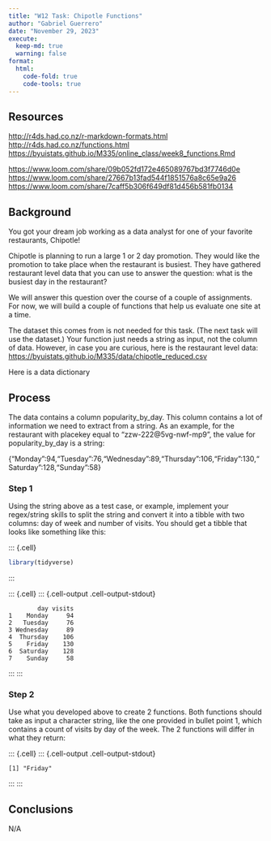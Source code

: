 ```yaml
---
title: "W12 Task: Chipotle Functions"
author: "Gabriel Guerrero"
date: "November 29, 2023"
execute:
  keep-md: true
  warning: false
format:
  html:
    code-fold: true
    code-tools: true
---
```




## Resources
http://r4ds.had.co.nz/r-markdown-formats.html
http://r4ds.had.co.nz/functions.html
https://byuistats.github.io/M335/online_class/week8_functions.Rmd

https://www.loom.com/share/09b052fd172e465089767bd3f7746d0e
https://www.loom.com/share/27667b13fad544f1851576a8c65e9a26
https://www.loom.com/share/7caff5b306f649df81d456b581fb0134

## Background

You got your dream job working as a data analyst for one of your favorite restaurants, Chipotle!


Chipotle is planning to run a large 1 or 2 day promotion. They would like the promotion to take place when the restaurant is busiest. They have gathered restaurant level data that you can use to answer the question: what is the busiest day in the restaurant?

We will answer this question over the course of a couple of assignments. For now, we will build a couple of functions that help us evaluate one site at a time.

The dataset this comes from is not needed for this task. (The next task will use the dataset.) Your function just needs a string as input, not the column of data. However, in case you are curious, here is the restaurant level data: https://byuistats.github.io/M335/data/chipotle_reduced.csv

Here is a data dictionary

## Process
The data contains a column popularity_by_day. This column contains a lot of information we need to extract from a string. As an example, for the restaurant with placekey equal to “zzw-222@5vg-nwf-mp9”, the value for popularity_by_day is a string:

{“Monday”:94,“Tuesday”:76,“Wednesday”:89,“Thursday”:106,“Friday”:130,“Saturday”:128,“Sunday”:58}

### Step 1
Using the string above as a test case, or example, implement your regex/string skills to split the string and convert it into a tibble with two columns: day of week and number of visits. You should get a tibble that looks like something like this:

::: {.cell}

```{.r .cell-code}
library(tidyverse) 
```
:::

::: {.cell}
::: {.cell-output .cell-output-stdout}
```
        day visits
1    Monday     94
2   Tuesday     76
3 Wednesday     89
4  Thursday    106
5    Friday    130
6  Saturday    128
7    Sunday     58
```
:::
:::

### Step 2

Use what you developed above to create 2 functions. Both functions should take as input a character string, like the one provided in bullet point 1, which contains a count of visits by day of the week. The 2 functions will differ in what they return:

::: {.cell}
::: {.cell-output .cell-output-stdout}
```
[1] "Friday"
```
:::
:::


## Conclusions

N/A